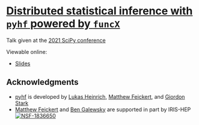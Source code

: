 # [Distributed statistical inference with `pyhf` powered by `funcX`](https://matthewfeickert.github.io/talk-scipy-2021/)

Talk given at the [2021 SciPy conference](https://www.scipy2021.scipy.org/)

Viewable online:
- [Slides](https://matthewfeickert.github.io/talk-scipy-2021/)

## Acknowledgments

- [pyhf](https://github.com/diana-hep/pyhf) is developed by [Lukas Heinrich](https://github.com/lukasheinrich), [Matthew Feickert](http://www.matthewfeickert.com/), and [Giordon Stark](https://github.com/kratsg)
- [Matthew Feickert](http://www.matthewfeickert.com/) and [Ben Galewsky](https://bengalewsky.github.io/) are supported in part by IRIS-HEP
[![NSF-1836650](https://img.shields.io/badge/NSF-1836650-blue.svg)](https://nsf.gov/awardsearch/showAward?AWD_ID=1836650)
